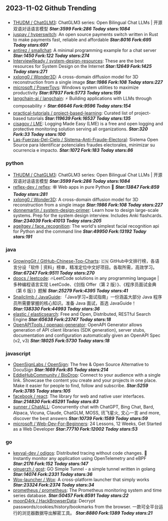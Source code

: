 ## 2023-11-02 Github Trending

### 
* [THUDM / ChatGLM3](https://github.com/THUDM/ChatGLM3): ChatGLM3 series: Open Bilingual Chat LLMs | 开源双语对话语言模型 ***Star:3599 Fork:286 Today stars:1084***
* [juspay / hyperswitch](https://github.com/juspay/hyperswitch): An open source payments switch written in Rust to make payments fast, reliable and affordable ***Star:8016 Fork:695 Today stars:697***
* [antirez / smallchat](https://github.com/antirez/smallchat): A minimal programming example for a chat server ***Star:1450 Fork:122 Today stars:274***
* [InterviewReady / system-design-resources](https://github.com/InterviewReady/system-design-resources): These are the best resources for System Design on the Internet ***Star:12649 Fork:1425 Today stars:271***
* [xxlong0 / Wonder3D](https://github.com/xxlong0/Wonder3D): A cross-domain diffusion model for 3D reconstruction from a single image ***Star:1986 Fork:108 Today stars:227***
* [microsoft / PowerToys](https://github.com/microsoft/PowerToys): Windows system utilities to maximize productivity ***Star:97937 Fork:5773 Today stars:159***
* [langchain-ai / langchain](https://github.com/langchain-ai/langchain): ⚡ Building applications with LLMs through composability ⚡ ***Star:66646 Fork:9596 Today stars:154***
* [practical-tutorials / project-based-learning](https://github.com/practical-tutorials/project-based-learning): Curated list of project-based tutorials ***Star:119639 Fork:16537 Today stars:135***
* [cisagov / LME](https://github.com/cisagov/LME): Logging Made Easy (LME) is a free and open logging and protective monitoring solution serving all organizations. ***Star:320 Fork:33 Today stars:100***
* [Las-Fuerzas-Del-Cielo / Sistema-Anti-Fraude-Electoral](https://github.com/Las-Fuerzas-Del-Cielo/Sistema-Anti-Fraude-Electoral): Sistema Open Source para Identificar potenciales fraudes electorales, minimizar su ocurrencia e impacto. ***Star:1072 Fork:183 Today stars:86***

### python
* [THUDM / ChatGLM3](https://github.com/THUDM/ChatGLM3): ChatGLM3 series: Open Bilingual Chat LLMs | 开源双语对话语言模型 ***Star:3599 Fork:286 Today stars:1084***
* [reflex-dev / reflex](https://github.com/reflex-dev/reflex): 🕸 Web apps in pure Python 🐍 ***Star:13847 Fork:859 Today stars:281***
* [xxlong0 / Wonder3D](https://github.com/xxlong0/Wonder3D): A cross-domain diffusion model for 3D reconstruction from a single image ***Star:1986 Fork:108 Today stars:227***
* [donnemartin / system-design-primer](https://github.com/donnemartin/system-design-primer): Learn how to design large-scale systems. Prep for the system design interview. Includes Anki flashcards. ***Star:234039 Fork:41013 Today stars:205***
* [ageitgey / face_recognition](https://github.com/ageitgey/face_recognition): The world's simplest facial recognition api for Python and the command line ***Star:49950 Fork:13192 Today stars:191***

### java
* [GrowingGit / GitHub-Chinese-Top-Charts](https://github.com/GrowingGit/GitHub-Chinese-Top-Charts): 🇨🇳 GitHub中文排行榜，各语言分设「软件 | 资料」榜单，精准定位中文好项目。各取所需，高效学习。 ***Star:67247 Fork:9511 Today stars:270***
* [doocs / leetcode](https://github.com/doocs/leetcode): 🔥LeetCode solutions in any programming language | 多种编程语言实现 LeetCode、《剑指 Offer（第 2 版）》、《程序员面试金典（第 6 版）》题解 ***Star:25279 Fork:4395 Today stars:41***
* [Snailclimb / JavaGuide](https://github.com/Snailclimb/JavaGuide): 「Java学习+面试指南」一份涵盖大部分 Java 程序员所需要掌握的核心知识。准备 Java 面试，首选 JavaGuide！ ***Star:138330 Fork:44993 Today stars:36***
* [elastic / elasticsearch](https://github.com/elastic/elasticsearch): Free and Open, Distributed, RESTful Search Engine ***Star:65638 Fork:23747 Today stars:18***
* [OpenAPITools / openapi-generator](https://github.com/OpenAPITools/openapi-generator): OpenAPI Generator allows generation of API client libraries (SDK generation), server stubs, documentation and configuration automatically given an OpenAPI Spec (v2, v3) ***Star:18025 Fork:5730 Today stars:18***

### javascript
* [OpenSignLabs / OpenSign](https://github.com/OpenSignLabs/OpenSign): The free & Open Source Alternative to DocuSign ***Star:1669 Fork:85 Today stars:214***
* [EddieHubCommunity / BioDrop](https://github.com/EddieHubCommunity/BioDrop): Connect to your audience with a single link. Showcase the content you create and your projects in one place. Make it easier for people to find, follow and subscribe. ***Star:5259 Fork:3785 Today stars:105***
* [facebook / react](https://github.com/facebook/react): The library for web and native user interfaces. ***Star:214830 Fork:45291 Today stars:83***
* [sunner / ChatALL](https://github.com/sunner/ChatALL): Concurrently chat with ChatGPT, Bing Chat, Bard, Alpaca, Vicuna, Claude, ChatGLM, MOSS, 讯飞星火, 文心一言 and more, discover the best answers ***Star:10739 Fork:1589 Today stars:59***
* [microsoft / Web-Dev-For-Beginners](https://github.com/microsoft/Web-Dev-For-Beginners): 24 Lessons, 12 Weeks, Get Started as a Web Developer ***Star:77710 Fork:12002 Today stars:53***

### go
* [keyval-dev / odigos](https://github.com/keyval-dev/odigos): Distributed tracing without code changes. 🚀 Instantly monitor any application using OpenTelemetry and eBPF ***Star:2176 Fork:152 Today stars:147***
* [ginuerzh / gost](https://github.com/ginuerzh/gost): GO Simple Tunnel - a simple tunnel written in golang ***Star:14074 Fork:2331 Today stars:36***
* [Wox-launcher / Wox](https://github.com/Wox-launcher/Wox): A cross-platform launcher that simply works ***Star:23324 Fork:2374 Today stars:34***
* [prometheus / prometheus](https://github.com/prometheus/prometheus): The Prometheus monitoring system and time series database. ***Star:50457 Fork:8591 Today stars:22***
* [moonD4rk / HackBrowserData](https://github.com/moonD4rk/HackBrowserData): Decrypt passwords/cookies/history/bookmarks from the browser. 一款可全平台运行的浏览器数据导出解密工具。 ***Star:8880 Fork:1389 Today stars:21***
